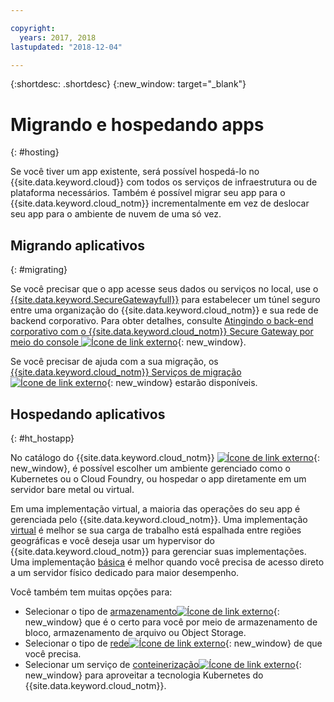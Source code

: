 ```yaml
---

copyright:
  years: 2017, 2018
lastupdated: "2018-12-04"

---
```


{:shortdesc: .shortdesc}
{:new_window: target="_blank"}

# Migrando e hospedando apps
{: #hosting}

Se você tiver um app existente, será possível hospedá-lo no {{site.data.keyword.cloud}} com todos os serviços de infraestrutura ou de plataforma necessários. Também é possível migrar seu app para o {{site.data.keyword.cloud_notm}} incrementalmente em vez de deslocar seu app para o ambiente de nuvem de uma só vez.

## Migrando aplicativos
{: #migrating}

Se você precisar que o app acesse seus dados ou serviços no local, use o [{{site.data.keyword.SecureGatewayfull}}](/docs/services/SecureGateway/index.html) para estabelecer um túnel seguro entre uma organização do {{site.data.keyword.cloud_notm}} e sua rede de backend corporativo. Para obter detalhes, consulte [Atingindo o back-end corporativo com o {{site.data.keyword.cloud_notm}} Secure Gateway por meio do console ![Ícone de link externo](../icons/launch-glyph.svg "Ícone de link externo")](https://developer.ibm.com/bluemix/2015/04/01/reaching-enterprise-backend-bluemix-secure-gateway/){: new_window}.

Se você precisar de ajuda com a sua migração, os [{{site.data.keyword.cloud_notm}} Serviços de migração ![Ícone de link externo](../icons/launch-glyph.svg "Ícone de link externo")](https://www.ibm.com/cloud/migration-services){: new_window} estarão disponíveis.

## Hospedando aplicativos
{: #ht_hostapp}

No catálogo do {{site.data.keyword.cloud_notm}} [ ![Ícone de link externo](../icons/launch-glyph.svg "Ícone de link externo")](https://{DomainName}/catalog/?taxonomyNavigation=apps){: new_window}, é possível escolher um ambiente gerenciado como o Kubernetes ou o Cloud Foundry, ou hospedar o app diretamente em um servidor bare metal ou virtual.

Em uma implementação virtual, a maioria das operações do seu app é gerenciada pelo {{site.data.keyword.cloud_notm}}. Uma implementação [virtual](/docs/vsi/vsi_about.html) é melhor se sua carga de trabalho está espalhada entre regiões geográficas e você deseja usar um hypervisor do {{site.data.keyword.cloud_notm}} para gerenciar suas implementações. Uma implementação [básica](/docs/bare-metal/index.html#getting-started) é melhor quando você precisa de acesso direto a um servidor físico dedicado para maior desempenho.

Você também tem muitas opções para:
* Selecionar o tipo de [armazenamento![Ícone de link externo](../icons/launch-glyph.svg "Ícone de link externo")](https://{DomainName}/catalog/?taxonomyNavigation=apps&category=slstorage){: new_window} que é o certo para você por meio de armazenamento de bloco, armazenamento de arquivo ou Object Storage.
* Selecionar o tipo de [rede![Ícone de link externo](../icons/launch-glyph.svg "Ícone de link externo")](https://{DomainName}/catalog/?taxonomyNavigation=apps&category=slnetwork){: new_window} de que você precisa.
* Selecionar um serviço de [conteinerização![Ícone de link externo](../icons/launch-glyph.svg "Ícone de link externo")](https://{DomainName}/catalog/?taxonomyNavigation=apps&category=containers){: new_window} para aproveitar a tecnologia Kubernetes do {{site.data.keyword.cloud_notm}}.
